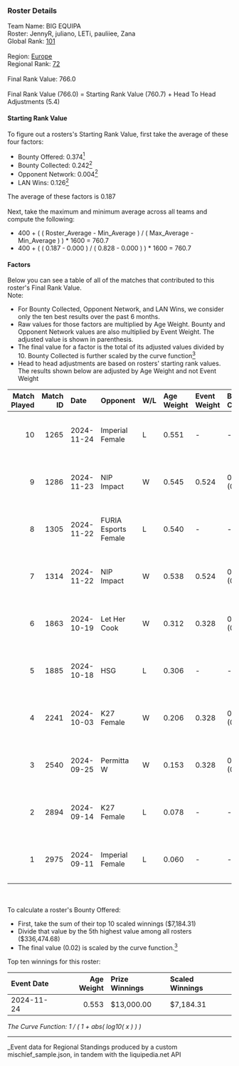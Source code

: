 ### Roster Details<br />
Team Name: BIG EQUIPA<br />
Roster: JennyR, juliano, LETi, pauliiee, Zana<br />
Global Rank: [101](../../standings_global_2025_03_01.md)<br />
<br />
Region: [Europe]( ../../standings_europe_2025_03_01.md)<br />
Regional Rank: [72]( ../../standings_europe_2025_03_01.md)<br />
<br />
Final Rank Value:  766.0<br />
<br />
Final Rank Value (766.0) = Starting Rank Value (760.7) + Head To Head Adjustments (5.4)<br />

#### Starting Rank Value<br />
To figure out a rosters's Starting Rank Value, first take the average of these four factors:<br />
- Bounty Offered: 0.374[<sup>1</sup>](#table2)
- Bounty Collected: 0.242[<sup>2</sup>](#table1)
- Opponent Network: 0.004[<sup>2</sup>](#table1)
- LAN Wins: 0.126[<sup>2</sup>](#table1)

The average of these factors is 0.187<br />
<br />
Next, take the maximum and minimum average across all teams and compute the following:<br />
- 400 + ( ( Roster_Average - Min_Average ) / ( Max_Average - Min_Average ) ) * 1600 = 760.7
- 400 + ( ( 0.187 - 0.000 ) / ( 0.828 - 0.000 ) ) * 1600 = 760.7


#### Factors<br />
Below you can see a table of all of the matches that contributed to this roster's Final Rank Value.<br />
Note:<br />

- For Bounty Collected, Opponent Network, and LAN Wins, we consider only the ten best results over the past 6 months.
- Raw values for those factors are multiplied by Age Weight. Bounty and Opponent Network values are also multiplied by Event Weight. The adjusted value is shown in parenthesis.
- The final value for a factor is the total of its adjusted values divided by 10. Bounty Collected is further scaled by the curve function[<sup>3</sup>](#curveFunction)
- Head to head adjustments are based on rosters' starting rank values. The results shown below are adjusted by Age Weight and not Event Weight
<span id="table1"></span><br />


| Match Played | Match ID | Date       | Opponent             | W/L | Age Weight | Event Weight | Bounty Collected | Opponent Network | LAN Wins  | H2H Adj. | Roster                                |
| -: | -: | :- | :- | :- | :- | :- | :- | :- | :- | -: | :- |
|           10 |     1265 | 2024-11-24 | Imperial Female      | L   | 0.551      | -            | -                | -                | -         |    -3.58 | JennyR, juliano, LETi, pauliiee, Zana |
|            9 |     1286 | 2024-11-23 | NIP Impact           | W   | 0.545      | 0.524        | 0.011 (0.003)    | 0.060 (0.017)    | 1 (0.545) |     7.04 | JennyR, juliano, LETi, pauliiee, Zana |
|            8 |     1305 | 2024-11-22 | FURIA Esports Female | L   | 0.540      | -            | -                | -                | -         |    -3.85 | JennyR, juliano, LETi, pauliiee, Zana |
|            7 |     1314 | 2024-11-22 | NIP Impact           | W   | 0.538      | 0.524        | 0.011 (0.003)    | 0.060 (0.017)    | 1 (0.538) |     7.00 | JennyR, juliano, LETi, pauliiee, Zana |
|            6 |     1863 | 2024-10-19 | Let Her Cook         | W   | 0.312      | 0.328        | 0.002 (0.000)    | 0.031 (0.003)    | 0 (0.000) |     3.27 | JennyR, juliano, LETi, pauliiee, Zana |
|            5 |     1885 | 2024-10-18 | HSG                  | L   | 0.306      | -            | -                | -                | -         |    -6.50 | JennyR, juliano, LETi, pauliiee, Zana |
|            4 |     2241 | 2024-10-03 | K27 Female           | W   | 0.206      | 0.328        | 0.007 (0.000)    | 0.052 (0.004)    | 0 (0.000) |     2.39 | JennyR, juliano, LETi, pauliiee, Zana |
|            3 |     2540 | 2024-09-25 | Permitta W           | W   | 0.153      | 0.328        | 0.003 (0.000)    | 0.042 (0.002)    | 0 (0.000) |     1.53 | JennyR, juliano, LETi, pauliiee, Zana |
|            2 |     2894 | 2024-09-14 | K27 Female           | L   | 0.078      | -            | -                | -                | -         |    -1.56 | JennyR, juliano, LETi, pauliiee, Zana |
|            1 |     2975 | 2024-09-11 | Imperial Female      | L   | 0.060      | -            | -                | -                | -         |    -0.39 | JennyR, juliano, LETi, pauliiee, Zana |

<br />
<span id="table2"></span><br />
To calculate a roster's Bounty Offered:<br />

- First, take the sum of their top 10 scaled winnings ($7,184.31)
- Divide that value by the 5th highest value among all rosters ($336,474.68)
- The final value (0.02) is scaled by the curve function.[<sup>3</sup>](#curveFunction)

Top ten winnings for this roster:<br />

| Event Date | Age Weight | Prize Winnings | Scaled Winnings |
| :- | -: | :- | :- |
| 2024-11-24 |      0.553 | $13,000.00     | $7,184.31       |


<span id="curveFunction"></span>_The Curve Function: 1 / ( 1 + abs( log10( x ) ) )_<br />

---
_Event data for Regional Standings produced by a custom mischief_sample.json, in tandem with the liquipedia.net API<br />
